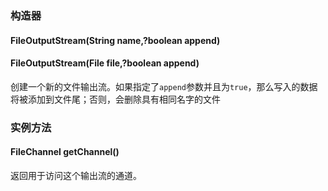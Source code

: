 ### 构造器
#### FileOutputStream(String name,?boolean append)
#### FileOutputStream(File file,?boolean append)
创建一个新的文件输出流。如果指定了`append`参数并且为`true`，那么写入的数据将被添加到文件尾；否则，会删除具有相同名字的文件
### 实例方法
#### FileChannel getChannel()
返回用于访问这个输出流的通道。